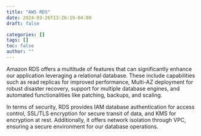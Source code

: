 ```yaml
---
title: "AWS RDS"
date: 2024-03-26T13:26:19-04:00
draft: false

categories: []
tags: []
toc: false
author: ""
---
```

Amazon RDS offers a multitude of features that can significantly enhance our application leveraging a relational database. These include capabilities such as read replicas for improved performance, Multi-AZ deployment for robust disaster recovery, support for multiple database engines, and automated functionalities like patching, backups, and scaling.

In terms of security, RDS provides IAM database authentication for access control, SSL/TLS encryption for secure transit of data, and KMS for encryption at rest. Additionally, it offers network isolation through VPC, ensuring a secure environment for our database operations.
